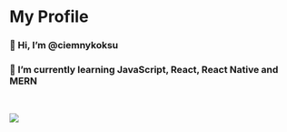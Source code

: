 
<h1 align="left">My Profile</h1>
<h3 align="left">👋 Hi, I’m @ciemnykoksu</h3>
<h3 align="left">🌱 I’m currently learning JavaScript, React, React Native and MERN</h3>

<br />

![](https://komarev.com/ghpvc/?username=ciemnykoksu&color=lightgrey&style=for-the-badge)


<!---
ciemnykoksu/ciemnykoksu is a ✨ special ✨ repository because its `README.md` (this file) appears on your GitHub profile.
You can click the Preview link to take a look at your changes.
--->
